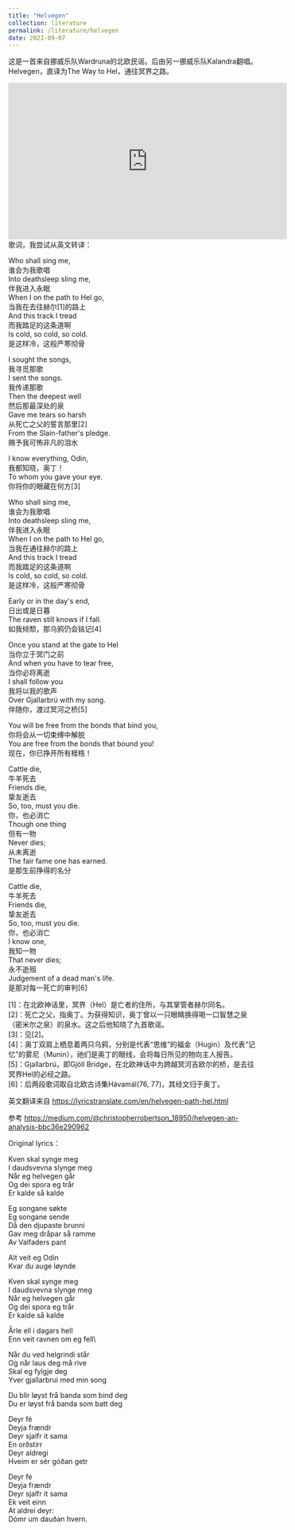 ```yaml
---
title: "Helvegen"
collection: literature
permalink: /literature/helvegen
date: 2021-09-07
---
```


这是一首来自挪威乐队Wardruna的北欧民谣。后由另一挪威乐队Kalandra翻唱。Helvegen，直译为The Way to Hel，通往冥界之路。

<iframe width="560" height="315" src="https://www.youtube-nocookie.com/embed/FnkTuHP9q3o" title="YouTube video player" frameborder="0" allow="accelerometer; autoplay; clipboard-write; encrypted-media; gyroscope; picture-in-picture" allowfullscreen></iframe>
<br/>
歌词，我尝试从英文转译：

Who shall sing me,\
谁会为我歌唱\
Into deathsleep sling me,\
伴我进入永眠\
When I on the path to Hel go,\
当我在去往赫尔[1]的路上\
And this track I tread\
而我踏足的这条道啊\
Is cold, so cold, so cold.\
是这样冷，这般严寒彻骨

I sought the songs,\
我寻觅那歌\
I sent the songs.\
我传递那歌\
Then the deepest well\
然后那最深处的泉\
Gave me tears so harsh\
从死亡之父的誓言那里[2]\
From the Slain-father's pledge.\
赐予我可怖非凡的泪水

I know everything, Odin,\
我都知晓，奥丁！\
To whom you gave your eye.\
你将你的眼藏在何方[3]

Who shall sing me,\
谁会为我歌唱\
Into deathsleep sling me,\
伴我进入永眠\
When I on the path to Hel go,\
当我在通往赫尔的路上\
And this track I tread\
而我踏足的这条道啊\
Is cold, so cold, so cold.\
是这样冷，这般严寒彻骨

Early or in the day's end,\
日出或是日暮\
The raven still knows if I fall.\
如我倾颓，那乌鸦仍会铭记[4]

Once you stand at the gate to Hel\
当你立于冥门之前\
And when you have to tear free,\
当你必将离逝\
I shall follow you\
我将以我的歌声\
Over Gjallarbrú with my song.\
伴随你，渡过冥河之桥[5]

You will be free from the bonds that bind you,\
你将会从一切束缚中解脱\
You are free from the bonds that bound you!\
现在，你已挣开所有桎梏！

Cattle die,\
牛羊死去\
Friends die,\
挚友逝去\
So, too, must you die.\
你，也必消亡\
Though one thing\
但有一物\
Never dies;\
从未离逝\
The fair fame one has earned.\
是那生前挣得的名分

Cattle die,\
牛羊死去\
Friends die,\
挚友逝去\
So, too, must you die.\
你，也必消亡\
I know one,\
我知一物\
That never dies;\
永不逝殂\
Judgement of a dead man's life.\
是那对每一死亡的审判[6]


[1]：在北欧神话里，冥界（Hel）是亡者的住所，与其掌管者赫尔同名。\
[2]：死亡之父，指奥丁。为获得知识，奥丁曾以一只眼睛换得喝一口智慧之泉（密米尔之泉）的泉水。这之后他知晓了九首歌谣。\
[3]：见[2]。\
[4]：奥丁双肩上栖息着两只乌鸦，分别是代表“思维”的福金（Hugin）及代表“记忆”的雾尼（Munin），祂们是奥丁的眼线，会将每日所见的物向主人报告。\
[5]：Gjallarbrú，即Gjöll Bridge，在北欧神话中为跨越冥河吉欧尔的桥，是去往冥界Hel的必经之路。\
[6]：后两段歌词取自北欧古诗集Hávamál(76, 77)，其经文归于奥丁。


英文翻译来自
<https://lyricstranslate.com/en/helvegen-path-hel.html>

参考
<https://medium.com/@christopherrobertson_18950/helvegen-an-analysis-bbc36e290962>

Original lyrics：

Kven skal synge meg\
I daudsvevna slynge meg\
Når eg helvegen går\
Og dei spora eg trår\
Er kalde så kalde

Eg songane søkte\
Eg songane sende\
Då den djupaste brunni\
Gav meg dråpar så ramme\
Av Valfaders pant

Alt veit eg Odin\
Kvar du auge løynde

Kven skal synge meg\
I daudsvevna slynge meg\
Når eg helvegen går\
Og dei spora eg trår\
Er kalde så kalde

Årle ell i dagars hell\
Enn veit ravnen om eg fell\

Når du ved helgrindi står\
Og når laus deg må rive\
Skal eg fylgje deg\
Yver gjallarbrui med min song

Du blir løyst frå banda som bind deg\
Du er løyst frå banda som batt deg

Deyr fé\
Deyja frændr\
Deyr sjalfr it sama\
En orðstírr\
Deyr aldregi\
Hveim er sér góðan getr

Deyr fé\
Deyja frændr\
Deyr sjalfr it sama\
Ek veit einn\
At aldrei deyr:\
Dómr um dauðan hvern.
